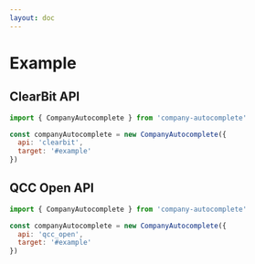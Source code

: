 ```yaml
---
layout: doc
---
```

# Example

<script setup lang="ts">
import { getCurrentInstance, ref, onMounted } from 'vue';
import { CompanyAutocomplete } from '../../src/main';

const app = getCurrentInstance();

const apiType = ref('clearbit');

onMounted(() => {
  new CompanyAutocomplete({
    api: 'clearbit',
    target: '#clearbit_input',
    autoFocus: true,
    // submitCallback: ({ company, text }) => {
    //   console.log(company, text)
    // },
    // onFocus: () => {
    //   console.log('onFocus')
    // },
    // onBlur: () => {
    //   console.log('onBlur')
    // },
    // onDropdownVisibleChange: (open) => {
    //   console.log('onDropdownVisibleChange', open)
    // }
    // searchUrl: 'https://api-company.starmaverick.repl.co/qcc/search/{keyword}',
    // avatarUrl: 'https://api-company.starmaverick.repl.co/qcc/logo/{id}'
  });
  new CompanyAutocomplete({
    api: 'qcc_open',
    target: '#qcc_open_input',
    autoFocus: false
  });

  new CompanyAutocomplete({
    api: 'qcc_global',
    target: '#qcc_global_input',
    autoFocus: false
  });
})
</script>

## ClearBit API
<div id="clearbit_input">
</div>

```js
import { CompanyAutocomplete } from 'company-autocomplete' 

const companyAutocomplete = new CompanyAutocomplete({
  api: 'clearbit',
  target: '#example'
})
```

## QCC Open API
<div id="qcc_open_input">
</div>

```js
import { CompanyAutocomplete } from 'company-autocomplete' 

const companyAutocomplete = new CompanyAutocomplete({
  api: 'qcc_open',
  target: '#example'
})
```

[//]: # (## QCC Global API)

[//]: # (<div id="qcc_global_input">)

[//]: # (</div>)

[//]: # ()
[//]: # (```js)

[//]: # (import { CompanyAutocomplete } from 'company-autocomplete' )

[//]: # ()
[//]: # (const companyAutocomplete = new CompanyAutocomplete&#40;{)

[//]: # (  api: 'qcc_global',)

[//]: # (  target: '#example')

[//]: # (}&#41;)

[//]: # (```)
